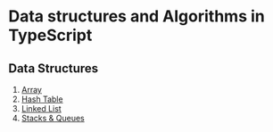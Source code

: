 # Data structures and Algorithms in TypeScript

## Data Structures

1. [Array](src/6.Array)
2. [Hash Table](src/7.HashTable)
3. [Linked List](src/8.LinkedLists)
4. [Stacks & Queues](src/9.Stacks&Queues)
